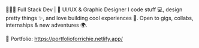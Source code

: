 🧑🏽‍💻 Full Stack Dev | 🎨 UI/UX & Graphic Designer
I code stuff 💻, design pretty things ✨, and love building cool experiences 🚀. Open to gigs, collabs, internships & new adventures 🌍.

🔗 Portfolio: https://portfolioforrichie.netlify.app/

<!--
**richiekay10/richiekay10** is a ✨ _special_ ✨ repository because its `README.md` (this file) appears on your GitHub profile.

Here are some ideas to get you started:

- 🔭 I’m currently working on ...
- 🌱 I’m currently learning ...
- 👯 I’m looking to collaborate on ...
- 🤔 I’m looking for help with ...
- 💬 Ask me about ...
- 📫 How to reach me: ...
- 😄 Pronouns: ...
- ⚡ Fun fact: ...
-->
